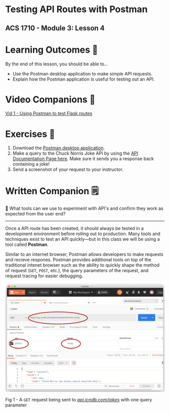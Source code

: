 # Testing API Routes with Postman

## ACS 1710 - Module 3: Lesson 4

# Learning Outcomes 💫

By the end of this lesson, you should be able to...

- Use the Postman desktop application to make simple API requests.
- Explain how the Postman application is useful for testing out an API.

# Video Companions 🎥

<!-- [Vid 1 - Using Postman to test Flask routes](https://file.notion.so/f/f/6004cc36-d69e-461f-a1c5-8e5078ac8f6b/53801a21-a6bb-4f3a-b84b-a4231ceb0b4a/13_Postman.mov?table=block&id=8a97c6d2-9437-43a5-8cfe-744336be2ffb&spaceId=6004cc36-d69e-461f-a1c5-8e5078ac8f6b&expirationTimestamp=1728064800000&signature=7j9P9J8_LjDR7uAjumYv9q20tHin5uj_nSYq1QLhYBI&downloadName=13_Postman.mov) -->

[Vid 1 - Using Postman to test Flask routes](https://youtu.be/dzdKkd_as7o)

# Exercises 💪

1. Download the [Postman desktop application](https://learning.postman.com/docs/getting-started/installation-and-updates/#installing-postman-on-mac). 
2. Make a query to the Chuck Norris Joke API by using the [API Documentation Page here](https://api.chucknorris.io). Make sure it sends you a response back containing a joke!
3. Send a screenshot of your request to your instructor.

# Written Companion 🗒

<aside>
🤔 What tools can we use to experiment with API's and confirm they work as expected from the user end?

</aside>

---

Once a API route has been created, it should always be tested in a development environment before rolling out to production. Many tools and techniques exist to test an API quickly—but in this class we will be using a tool called **Postman**.

Similar to an internet browser, Postman allows developers to make requests and recieve respones. Postman provides additional tools on top of the traditional intenet browser such as the ability to quickly shape the method of request (`GET`, `POST`, etc.), the query parameters of the request, and request tracing for easier debugging.

![Fig 1 - A `GET` request being sent to *[api.icndb.com/jokes](http://api.icndb.com/jokes)* with one query parameter](Untitled-2.png)

Fig 1 - A `GET` request being sent to *[api.icndb.com/jokes](https://api.chucknorris.io)* with one query parameter
